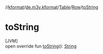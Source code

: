 //[kformat](../../../../index.md)/[de.m3y.kformat](../../index.md)/[Table](../index.md)/[Row](index.md)/[toString](to-string.md)

# toString

[JVM]\
open override fun [toString](to-string.md)(): [String](https://kotlinlang.org/api/core/kotlin-stdlib/kotlin/-string/index.html)